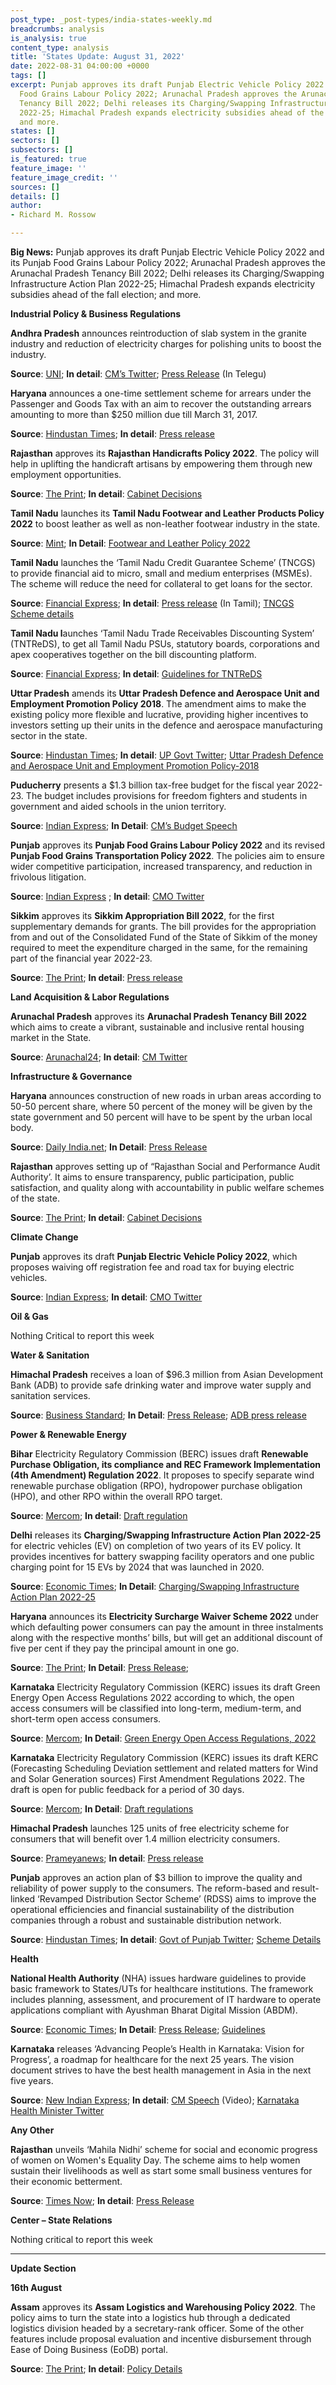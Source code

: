 ```yaml
---
post_type: _post-types/india-states-weekly.md
breadcrumbs: analysis
is_analysis: true
content_type: analysis
title: 'States Update: August 31, 2022'
date: 2022-08-31 04:00:00 +0000
tags: []
excerpt: Punjab approves its draft Punjab Electric Vehicle Policy 2022 and its Punjab
  Food Grains Labour Policy 2022; Arunachal Pradesh approves the Arunachal Pradesh
  Tenancy Bill 2022; Delhi releases its Charging/Swapping Infrastructure Action Plan
  2022-25; Himachal Pradesh expands electricity subsidies ahead of the fall election;
  and more.
states: []
sectors: []
subsectors: []
is_featured: true
feature_image: ''
feature_image_credit: ''
sources: []
details: []
author:
- Richard M. Rossow

---
```

**Big News:** Punjab approves its draft Punjab Electric Vehicle Policy 2022 and its Punjab Food Grains Labour Policy 2022; Arunachal Pradesh approves the Arunachal Pradesh Tenancy Bill 2022; Delhi releases its Charging/Swapping Infrastructure Action Plan 2022-25; Himachal Pradesh expands electricity subsidies ahead of the fall election; and more.

**Industrial Policy & Business Regulations**

**Andhra Pradesh** announces reintroduction of slab system in the granite industry and reduction of electricity charges for polishing units to boost the industry.

**Source**: [UNI](http://www.uniindia.com/ap-cm-announces-sobs-to-granite-industry/south/news/2808180.html); **In detail**: [CM’s Twitter](https://twitter.com/AndhraPradeshCM/status/1562373100796346368); [Press Release](https://ipr.ap.nic.in/images/press-releases/statue%20inaugaration.pdf) (In Telegu)

**Haryana** announces a one-time settlement scheme for arrears under the Passenger and Goods Tax with an aim to recover the outstanding arrears amounting to more than $250 million due till March 31, 2017.

**Source**: [Hindustan Times](https://www.hindustantimes.com/business/haryana-cm-announces-one-time-scheme-to-settle-arears-of-passengers-and-goods-tax-101661443190549.html); **In detail**: [Press release](https://www.prharyana.gov.in/en/aimed-at-recovering-the-outstanding-arrears-of-passenger-and-goods-tax-amounting-to-rs-2113-crore)

**Rajasthan** approves its **Rajasthan Handicrafts Policy 2022**. The policy will help in uplifting the handicraft artisans by empowering them through new employment opportunities.

**Source**: [The Print](https://theprint.in/india/rajasthan-cabinet-approves-formation-of-audit-authority-to-assess-performance-of-depts/1103890/); **In detail**: [Cabinet Decisions](https://cmo.rajasthan.gov.in/cmoadmin/Program/Pdf/74a553c26b9a41c480f02dc18ccd76eb_27-8-2022-1.pdf)

**Tamil Nadu** launches its **Tamil Nadu Footwear and Leather Products Policy 2022** to boost leather as well as non-leather footwear industry in the state.

**Source**: [Mint](https://www.livemint.com/news/india/tamil-nadu-signs-pact-to-invest-rs-2-250-crore-in-leather-sector-11661254656365.html); **In Detail**: [Footwear and Leather Policy 2022](https://investingintamilnadu.com/DIGIGOV/StaticAttachment?AttachmentFileName=/pdf/poli_noti/Footwear_and_Leather_Products_Policy_2022.pdf)

**Tamil Nadu** launches the ‘Tamil Nadu Credit Guarantee Scheme’ (TNCGS) to provide financial aid to micro, small and medium enterprises (MSMEs). The scheme will reduce the need for collateral to get loans for the sector.

**Source**: [Financial Express](https://www.financialexpress.com/industry/sme/msme-fin-tn-government-launches-credit-guarantee-scheme-to-support-msmes/2645553/); **In detail**: [Press release](https://cms.tn.gov.in/sites/default/files/press_release/pr250822_1458.pdf) (In Tamil); [TNCGS Scheme details](https://www.tn.gov.in/scheme/data_view/19694)

**Tamil Nadu l**aunches ‘Tamil Nadu Trade Receivables Discounting System’ (TNTReDS), to get all Tamil Nadu PSUs, statutory boards, corporations and apex cooperatives together on the bill discounting platform.

**Source**: [Financial Express](https://www.financialexpress.com/industry/sme/msme-fin-tn-government-launches-credit-guarantee-scheme-to-support-msmes/2645553/); **In detail**: [Guidelines for TNTReDS](https://cms.tn.gov.in/sites/default/files/go/fin_e_173_2022.pdf)

**Uttar Pradesh** amends its **Uttar Pradesh Defence and Aerospace Unit and Employment Promotion Policy 2018**. The amendment aims to make the existing policy more flexible and lucrative, providing higher incentives to investors setting up their units in the defence and aerospace manufacturing sector in the state.

**Source**: [Hindustan Times](https://www.hindustantimes.com/cities/lucknow-news/now-a-policy-for-more-incentives-in-up-s-defence-output-sector-101660663047891.html); **In detail**: [UP Govt Twitter](https://twitter.com/UPGovt/status/1559560796371570688); [Uttar Pradesh Defence and Aerospace Unit and Employment Promotion Policy-2018](https://upeida.up.gov.in/site/writereaddata/siteContent/201909231735329597UPDAa.pdf)

**Puducherry** presents a $1.3 billion tax-free budget for the fiscal year 2022-23. The budget includes provisions for freedom fighters and students in government and aided schools in the union territory.

**Source**: [Indian Express](https://indianexpress.com/article/cities/chennai/puducherry-cm-tax-free-budget-laptops-students-8105003/); **In Detail**: [CM’s Budget Speech](https://www.py.gov.in/sites/default/files/cm-budget-speech-2022-23-english.pdf)

**Punjab** approves its **Punjab Food Grains Labour Policy 2022** and its revised **Punjab Food Grains Transportation Policy 2022**. The policies aim to ensure wider competitive participation, increased transparency, and reduction in frivolous litigation.

**Source**: [Indian Express](https://indianexpress.com/article/cities/chandigarh/from-this-paddy-season-foodgrain-vehicles-in-punjab-to-have-tracking-system-8114082/) ; **In detail**: [CMO Twitter](https://twitter.com/CMOPb/status/1563135241694621699)

**Sikkim** approves its **Sikkim Appropriation Bill 2022**, for the first supplementary demands for grants. The bill provides for the appropriation from and out of the Consolidated Fund of the State of Sikkim of the money required to meet the expenditure charged in the same, for the remaining part of the financial year 2022-23.

**Source**: [The Print](https://theprint.in/india/sikkim-assembly-passes-supplementary-demands-12-bills/1096443/); **In detail**: [Press release](https://sikkim.gov.in/media/press-release/press-info?name=The+Sikkim+Legislative+Assembly)

**Land Acquisition & Labor Regulations**

**Arunachal Pradesh** approves its **Arunachal Pradesh Tenancy Bill 2022** which aims to create a vibrant, sustainable and inclusive rental housing market in the State.

**Source**: [Arunachal24](https://arunachal24.in/arunachal-cm-pema-khandu-cabinet-approves-arunachal-pradesh-tenancy-bill-2022/); **In detail**: [CM Twitter](https://twitter.com/PemaKhanduBJP/status/1563190142415749121)

**Infrastructure & Governance**

**Haryana** announces construction of new roads in urban areas according to 50-50 percent share, where 50 percent of the money will be given by the state government and 50 percent will have to be spent by the urban local body.

**Source**: [Daily India.net](https://dailyindia.net/cm-khattar-announced-new-roads-will-be-constructed-with-50-50-percent-stake/110809/); **In Detail**: [Press Release](https://prharyana.gov.in/en/haryana-chief-minister-sh-manohar-lal-while-addressing-a-press-conference-here-today-announced-0)

**Rajasthan** approves setting up of “Rajasthan Social and Performance Audit Authority’. It aims to ensure transparency, public participation, public satisfaction, and quality along with accountability in public welfare schemes of the state.

**Source**: [The Print](https://theprint.in/india/rajasthan-cabinet-approves-formation-of-audit-authority-to-assess-performance-of-depts/1103890/); **In detail**: [Cabinet Decisions](https://cmo.rajasthan.gov.in/cmoadmin/Program/Pdf/74a553c26b9a41c480f02dc18ccd76eb_27-8-2022-1.pdf)

**Climate Change**

**Punjab** approves its draft **Punjab Electric Vehicle Policy 2022**, which proposes waiving off registration fee and road tax for buying electric vehicles.

**Source**: [Indian Express](https://indianexpress.com/article/cities/chandigarh/punjab-bhagwant-mann-okays-draft-ev-policy-registration-fee-road-tax-8116023/); **In detail**: [CMO Twitter](https://twitter.com/CMOPb/status/1563566618948448256)

**Oil & Gas**

Nothing Critical to report this week

**Water & Sanitation**

**Himachal Pradesh** receives a loan of $96.3 million from Asian Development Bank (ADB) to provide safe drinking water and improve water supply and sanitation services.

**Source**: [Business Standard](https://www.business-standard.com/article/current-affairs/adb-to-provide-96-3-mn-loan-to-improve-water-supply-in-himachal-pradesh-122082201078_1.html); **In Detail**: [Press Release](https://pib.gov.in/PressReleasePage.aspx?PRID=1853605); [ADB press release](https://www.adb.org/news/adb-approves-loan-safe-drinking-water-himachal-pradesh)

**Power & Renewable Energy**

**Bihar** Electricity Regulatory Commission (BERC) issues draft **Renewable Purchase Obligation, its compliance and REC Framework Implementation (4th Amendment) Regulation 2022**. It proposes to specify separate wind renewable purchase obligation (RPO), hydropower purchase obligation (HPO), and other RPO within the overall RPO target.

**Source**: [Mercom](https://mercomindia.com/bihar-renewable-power-purchase-obligation-trajectory/); **In detail**: [Draft regulation](https://berc.co.in/rules-requlations/regulations/draft-regulations/2529-consultative-paper-on-the-proposal-for-4th-amendment-in-the-berc-renewable-purchase-obligation-its-compliance-and-rec-framework-implementation-regulation-2010)

**Delhi** releases its **Charging/Swapping Infrastructure Action Plan 2022-25** for electric vehicles (EV) on completion of two years of its EV policy. It provides incentives for battery swapping facility operators and one public charging point for 15 EVs by 2024 that was launched in 2020.

**Source**: [Economic Times](https://economictimes.indiatimes.com/industry/renewables/delhi-announces-action-plan-for-ev-charging-points-infrastructure/articleshow/93716135.cms); **In Detail**: [Charging/Swapping Infrastructure Action Plan 2022-25](https://ev.delhi.gov.in/files/Charging%20Action%20Plan%20of%20Delhi.pdf)

**Haryana** announces its **Electricity Surcharge Waiver Scheme 2022** under which defaulting power consumers can pay the amount in three instalments along with the respective months’ bills, but will get an additional discount of five per cent if they pay the principal amount in one go.

**Source**: [The Print](https://theprint.in/india/haryana-govt-announces-scheme-for-defaulting-power-consumers-to-clear-outstanding-bills/1100096/); **In Detail**: [Press Release](https://prharyana.gov.in/en/giving-a-big-relief-to-the-defaulting-power-consumers-of-the-state-haryana-chief-minister-sh);

**Karnataka** Electricity Regulatory Commission (KERC) issues its draft Green Energy Open Access Regulations 2022 according to which, the open access consumers will be classified into long-term, medium-term, and short-term open access consumers.

**Source**: [Mercom](https://mercomindia.com/karnataka-draft-green-energy-open-access-regulations/); **In Detail**: [Green Energy Open Access Regulations, 2022](https://kerc.karnataka.gov.in/uploads/media_to_upload1660888724.pdf)

**Karnataka** Electricity Regulatory Commission (KERC) issues its draft KERC (Forecasting Scheduling Deviation settlement and related matters for Wind and Solar Generation sources) First Amendment Regulations 2022. The draft is open for public feedback for a period of 30 days.

**Source**: [Mercom](https://mercomindia.com/karnataka-regulator-proposes-to-reduce-permissible-deviation/); **In Detail**: [Draft regulations](https://kerc.karnataka.gov.in/uploads/media_to_upload1660888143.pdf)

**Himachal Pradesh** launches 125 units of free electricity scheme for consumers that will benefit over 1.4 million electricity consumers.

**Source**: [Prameyanews](https://www.prameyanews.com/himachal-cm-launches-125-units-of-free-electricity-scheme/); **In detail**: [Press release](http://himachalpr.gov.in/OnePressRelease.aspx?Language=1&ID=26382)

**Punjab** approves an action plan of $3 billion to improve the quality and reliability of power supply to the consumers. The reform-based and result-linked ‘Revamped Distribution Sector Scheme’ (RDSS) aims to improve the operational efficiencies and financial sustainability of the distribution companies through a robust and sustainable distribution network.

**Source**: [Hindustan Times](https://www.hindustantimes.com/cities/chandigarh-news/punjab-approves-25-237-cr-plan-to-improve-power-supply-101661629514572.html); **In detail**: [Govt of Punjab Twitter](https://twitter.com/PunjabGovtIndia/status/1563528044525932544); [Scheme Details](https://recindia.nic.in/revamped-distribution-sector-scheme)

**Health**

**National Health Authority** (NHA) issues hardware guidelines to provide basic framework to States/UTs for healthcare institutions. The framework includes planning, assessment, and procurement of IT hardware to operate applications compliant with Ayushman Bharat Digital Mission (ABDM).

**Source**: [Economic Times](https://government.economictimes.indiatimes.com/news/governance/nha-issues-hardware-guidelines-for-state-level-healthcare-institutions-implementing-abdm/93720622); **In Detail**: [Press Release](https://pib.gov.in/PressReleasePage.aspx?PRID=1853603); [Guidelines](https://abdm.gov.in:8081/uploads/Hardware_Guidelines_ABDM_e162cf7a7b.pdf)

**Karnataka** releases ‘Advancing People’s Health in Karnataka: Vision for Progress’, a roadmap for healthcare for the next 25 years. The vision document strives to have the best health management in Asia in the next five years.

**Source**: [New Indian Express](https://www.newindianexpress.com/cities/bengaluru/2022/aug/26/karnataka-cm-basavaraj-bommai-releases-healthvision-document-roadmap-laid-for-25-years-2491150.html); **In detail**: [CM Speech](https://twitter.com/BSBommai/status/1562339408615190528) (Video); [Karnataka Health Minister Twitter](https://twitter.com/mla_sudhakar/status/1562349887919833091)

**Any Other**

**Rajasthan** unveils ‘Mahila Nidhi’ scheme for social and economic progress of women on Women's Equality Day. The scheme aims to help women sustain their livelihoods as well as start some small business ventures for their economic betterment.

**Source**: [Times Now](https://www.timesnownews.com/business-economy/economy/rajasthan-govt-launches-mahila-nidhi-to-help-women-entrepreneurs-article-93818971); **In detail**: [Press Release](https://cmo.rajasthan.gov.in/cmoadmin/Program/Pdf/a5e5b811aaf945dfa79db8f22cc1ab5e_02.pdf)

**Center – State Relations**

Nothing critical to report this week

***

**Update Section**

**16th August**

**Assam** approves its **Assam Logistics and Warehousing Policy 2022**. The policy aims to turn the state into a logistics hub through a dedicated logistics division headed by a secretary-rank officer. Some of the other features include proposal evaluation and incentive disbursement through Ease of Doing Business (EoDB) portal.

**Source**: [The Print](https://theprint.in/india/assam-cabinet-okays-policy-to-turn-state-into-logistics-hub/1074959/); **In detail**: [Policy Details](https://industriescom.assam.gov.in/sites/default/files/swf_utility_folder/departments/industries_com_oid_4/portlet/level_2/assam_logistics_and_warehousing_policy_2022.pdf)